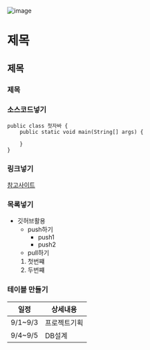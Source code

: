 ![image](https://user-images.githubusercontent.com/108584477/189010308-089630f7-abcd-4f69-8081-c5186affb272.png)


# 제목
## 제목
### 제목
### 소스코드넣기
```
public class 첫자바 {
	public static void main(String[] args) {
		
	}
}
```
### 링크넣기
[참고사이트](https://blog.naver.com/jang0_0yw)
### 목록넣기
* 깃허브활용
  * push하기
    * push1
    * push2
  * pull하기
  1. 첫번쨰
  2. 두번쨰
### 테이블 만들기
일정|상세내용
---|---|
9/1~9/3|프로젝트기획
9/4~9/5|DB설계


